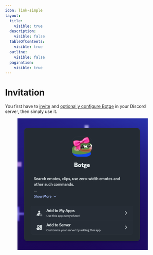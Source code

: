 ```yaml
---
icon: link-simple
layout:
  title:
    visible: true
  description:
    visible: false
  tableOfContents:
    visible: true
  outline:
    visible: false
  pagination:
    visible: true
---
```


# Invitation

You first have to [invite](https://discord.com/oauth2/authorize?client_id=1298983961992757328) and [optionally configure Botge](configuration.md) in your Discord server, then simply use it.

<figure><img src="../.gitbook/assets/addingBotge.png" alt="Discord bot invitation image"><figcaption></figcaption></figure>
